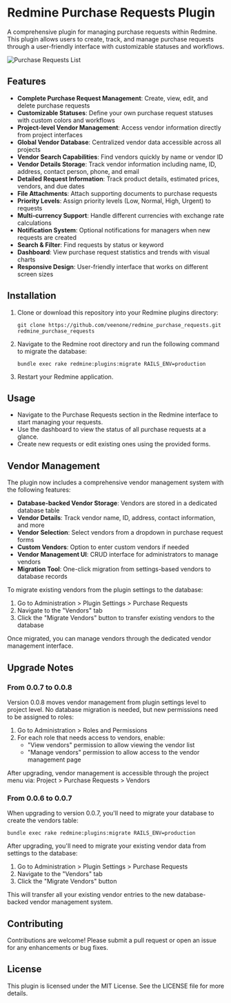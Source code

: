# Redmine Purchase Requests Plugin

A comprehensive plugin for managing purchase requests within Redmine. This plugin allows users to create, track, and manage purchase requests through a user-friendly interface with customizable statuses and workflows.

![Purchase Requests List](docs/images/purchase-requests-list.png)

## Features

- **Complete Purchase Request Management**: Create, view, edit, and delete purchase requests
- **Customizable Statuses**: Define your own purchase request statuses with custom colors and workflows
- **Project-level Vendor Management**: Access vendor information directly from project interfaces
- **Global Vendor Database**: Centralized vendor data accessible across all projects
- **Vendor Search Capabilities**: Find vendors quickly by name or vendor ID
- **Vendor Details Storage**: Track vendor information including name, ID, address, contact person, phone, and email
- **Detailed Request Information**: Track product details, estimated prices, vendors, and due dates
- **File Attachments**: Attach supporting documents to purchase requests
- **Priority Levels**: Assign priority levels (Low, Normal, High, Urgent) to requests
- **Multi-currency Support**: Handle different currencies with exchange rate calculations
- **Notification System**: Optional notifications for managers when new requests are created
- **Search & Filter**: Find requests by status or keyword
- **Dashboard**: View purchase request statistics and trends with visual charts
- **Responsive Design**: User-friendly interface that works on different screen sizes

## Installation

1. Clone or download this repository into your Redmine plugins directory:
   ```
   git clone https://github.com/veenone/redmine_purchase_requests.git redmine_purchase_requests
   ```

2. Navigate to the Redmine root directory and run the following command to migrate the database:
   ```
   bundle exec rake redmine:plugins:migrate RAILS_ENV=production
   ```

3. Restart your Redmine application.

## Usage

- Navigate to the Purchase Requests section in the Redmine interface to start managing your requests.
- Use the dashboard to view the status of all purchase requests at a glance.
- Create new requests or edit existing ones using the provided forms.

## Vendor Management

The plugin now includes a comprehensive vendor management system with the following features:

- **Database-backed Vendor Storage**: Vendors are stored in a dedicated database table
- **Vendor Details**: Track vendor name, ID, address, contact information, and more
- **Vendor Selection**: Select vendors from a dropdown in purchase request forms
- **Custom Vendors**: Option to enter custom vendors if needed
- **Vendor Management UI**: CRUD interface for administrators to manage vendors
- **Migration Tool**: One-click migration from settings-based vendors to database records

To migrate existing vendors from the plugin settings to the database:

1. Go to Administration > Plugin Settings > Purchase Requests
2. Navigate to the "Vendors" tab
3. Click the "Migrate Vendors" button to transfer existing vendors to the database

Once migrated, you can manage vendors through the dedicated vendor management interface.

## Upgrade Notes

### From 0.0.7 to 0.0.8

Version 0.0.8 moves vendor management from plugin settings level to project level. No database migration is needed, but new permissions need to be assigned to roles:

1. Go to Administration > Roles and Permissions
2. For each role that needs access to vendors, enable:
   - "View vendors" permission to allow viewing the vendor list
   - "Manage vendors" permission to allow access to the vendor management page

After upgrading, vendor management is accessible through the project menu via:
Project > Purchase Requests > Vendors

### From 0.0.6 to 0.0.7

When upgrading to version 0.0.7, you'll need to migrate your database to create the vendors table:

```
bundle exec rake redmine:plugins:migrate RAILS_ENV=production
```

After upgrading, you'll need to migrate your existing vendor data from settings to the database:

1. Go to Administration > Plugin Settings > Purchase Requests
2. Navigate to the "Vendors" tab
3. Click the "Migrate Vendors" button

This will transfer all your existing vendor entries to the new database-backed vendor management system.

## Contributing

Contributions are welcome! Please submit a pull request or open an issue for any enhancements or bug fixes.

## License

This plugin is licensed under the MIT License. See the LICENSE file for more details.